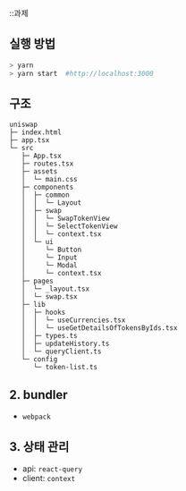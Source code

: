 ::과제

## 실행 방법

```bash
> yarn
> yarn start  #http://localhost:3000
```

## 구조

```
uniswap
├─ index.html
├─ app.tsx
└─ src
   ├─ App.tsx
   ├─ routes.tsx
   ├─ assets
   │  └─ main.css
   ├─ components
   │  ├─ common
   │  │  └─ Layout
   │  ├─ swap
   │  │  └─ SwapTokenView
   │  │  └─ SelectTokenView
   │  │  └─ context.tsx
   │  └─ ui
   │     └─ Button
   │     └─ Input
   │     └─ Modal
   │     └─ context.tsx
   ├─ pages
   │  └─ _layout.tsx
   │  └─ swap.tsx
   ├─ lib
   │  ├─ hooks
   │  │  └─ useCurrencies.tsx
   │  │  └─ useGetDetailsOfTokensByIds.tsx
   │  ├─ types.ts
   │  ├─ updateHistory.ts
   │  └─ queryClient.ts
   └─ config
      └─ token-list.ts
```

## 2. bundler

- `webpack`

## 3. 상태 관리

- api: `react-query`
- client: `context`

